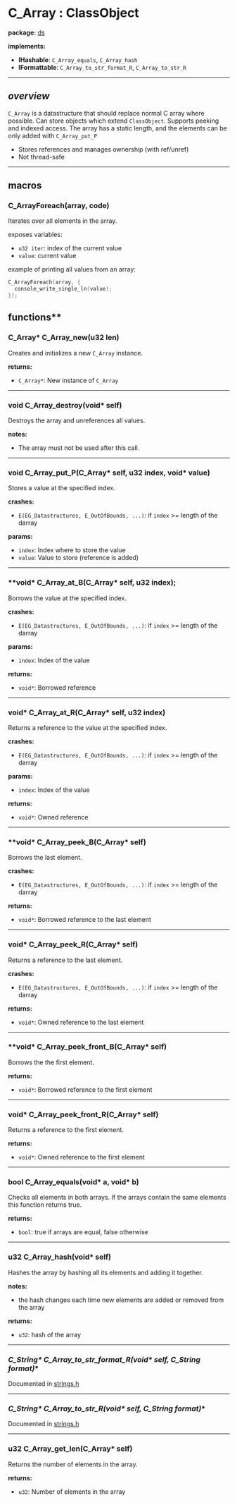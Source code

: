 # C_Array : ClassObject
**package:** [ds](ds.md)

**implements:**  
- **IHashable**: `C_Array_equals`, `C_Array_hash`
- **IFormattable**: `C_Array_to_str_format_R`, `C_Array_to_str_R`

---

## *overview*

`C_Array` is a datastructure that should replace normal C array where possible.
Can store objects which extend `ClassObject`.
Supports peeking and indexed access.
The array has a static length, and the elements can be only added with `C_Array_put_P`

- Stores references and manages ownership (with ref/unref)
- Not thread-safe

---
## **macros**

### **C_ArrayForeach(array, code)**
Iterates over all elements in the array.

exposes variables:
- `u32 iter`: index of the current value
- `value`: current value

example of printing all values from an array:
``` C
C_ArrayForeach(array, {
  console_write_single_ln(value);
});
```

## functions**

### **C_Array\* C_Array_new(u32 len)**
Creates and initializes a new `C_Array` instance.

**returns:**
- `C_Array*`: New instance of `C_Array`

---
### **void C_Array_destroy(void\* self)**
Destroys the array and unreferences all values.

**notes:**
- The array must not be used after this call.

---
### **void C_Array_put_P(C_Array\* self, u32 index, void\* value)**
Stores a value at the specified index.

**crashes:**
- `E(EG_Datastructures, E_OutOfBounds, ...)`:
    if `index` >= length of the darray

**params:**
- `index`: Index where to store the value
- `value`: Value to store (reference is added)

---
### **void\* C_Array_at_B(C_Array\* self, u32 index);
Borrows the value at the specified index.

**crashes:**
- `E(EG_Datastructures, E_OutOfBounds, ...)`:
    if `index` >= length of the darray

**params:**
- `index`: Index of the value

**returns:**
- `void*`: Borrowed reference

---
### **void\* C_Array_at_R(C_Array\* self, u32 index)**
Returns a reference to the value at the specified index.

**crashes:**
- `E(EG_Datastructures, E_OutOfBounds, ...)`:
    if `index` >= length of the darray

**params:**
- `index`: Index of the value

**returns:**
- `void*`: Owned reference

---
### **void\* C_Array_peek_B(C_Array\* self)
Borrows the last element.

**crashes:**
- `E(EG_Datastructures, E_OutOfBounds, ...)`:
    if `index` >= length of the darray

**returns:**
- `void*`: Borrowed reference to the last element

---
### **void\* C_Array_peek_R(C_Array\* self)**
Returns a reference to the last element.

**crashes:**
- `E(EG_Datastructures, E_OutOfBounds, ...)`:
    if `index` >= length of the darray

**returns:**
- `void*`: Owned reference to the last element

---
### **void\* C_Array_peek_front_B(C_Array\* self)
Borrows the the first element.

**returns:**
- `void*`: Borrowed reference to the first element

---

### **void\* C_Array_peek_front_R(C_Array\* self)**
Returns a reference to the first element.

**returns:**
- `void*`: Owned reference to the first element

---
### **bool C_Array_equals(void\* a, void\* b)**
Checks all elements in both arrays. If the arrays contain the same elements this function returns true.

**returns:**
- `bool`: true if arrays are equal, false otherwise

---
### **u32 C_Array_hash(void\* self)**
Hashes the array by hashing all its elements and adding it together.

**notes:**
- the hash changes each time new elements are added or removed from the array

**returns:**
- `u32`: hash of the array

---
### **C_String\* C_Array_to_str_format_R(void\* self, C_String* format)**
Documented in [strings.h](../base/strings/strings.h)

---
### **C_String\* C_Array_to_str_R(void\* self, C_String* format)**
Documented in [strings.h](../base/strings/strings.h)

---
### **u32 C_Array_get_len(C_Array\* self)**
Returns the number of elements in the array.

**returns:**
- `u32`: Number of elements in the array
